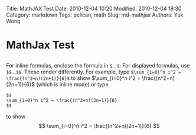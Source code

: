 Title: MathJAX Test
Date: 2010-12-04 10:20
Modified: 2010-12-04 19:30
Category: markdown
Tags: pelican, math
Slug: md-mathjax
Authors: Yuk Wong


# MathJax Test

##

For inline formulas, enclose the formula in `$`...`$`. For displayed formulas, use `$$`...`$$`.
These render differently. For example, type
`$\sum_{i=0}^n i^2 = \frac{(n^2+n)(2n+1)}{6}$`
to show $\sum_{i=0}^n i^2 = \frac{(n^2+n)(2n+1)}{6}$ (which is inline mode) or type

```
$$
\sum_{i=0}^n i^2 = \frac{(n^2+n)(2n+1)}{6}
$$
```
to show 
$$
\sum_{i=0}^n i^2 = \frac{(n^2+n)(2n+1)}{6}
$$
